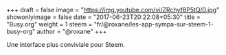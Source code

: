 +++
draft = false
image = "https://img.youtube.com/vi/ZRchyf8P5tQ/0.jpg"
showonlyimage = false
date = "2017-06-23T20:22:08+05:30"
title = "Busy.org"
weight = 1
steem = "fr/@roxane/les-app-sympa-sur-steem-1-busy-org"
author = "@roxane"
+++

Une interface plus conviviale pour Steem.

<!--more-->
